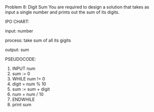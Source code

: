 Problem 8: Digit Sum
You are required to design a solution  that takes as input a single number and prints out the sum of its digits.

IPO CHART:

input: number

process: take sum of all its gigits

output: sum

PSEUDOCODE:
1. INPUT num
2. sum := 0
3. WHILE num != 0
4.   digit = num % 10
5.   sum := sum + digit
6.   num = num / 10
7. ENDWHILE
8. print sum  
